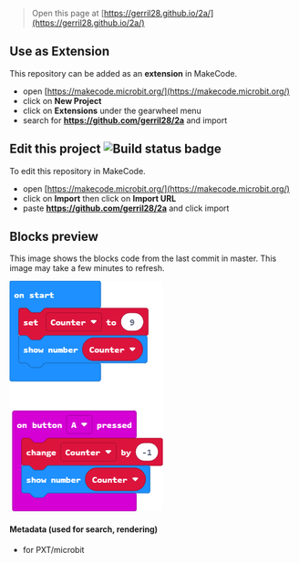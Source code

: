 
> Open this page at [https://gerril28.github.io/2a/](https://gerril28.github.io/2a/)

## Use as Extension

This repository can be added as an **extension** in MakeCode.

* open [https://makecode.microbit.org/](https://makecode.microbit.org/)
* click on **New Project**
* click on **Extensions** under the gearwheel menu
* search for **https://github.com/gerril28/2a** and import

## Edit this project ![Build status badge](https://github.com/gerril28/2a/workflows/MakeCode/badge.svg)

To edit this repository in MakeCode.

* open [https://makecode.microbit.org/](https://makecode.microbit.org/)
* click on **Import** then click on **Import URL**
* paste **https://github.com/gerril28/2a** and click import

## Blocks preview

This image shows the blocks code from the last commit in master.
This image may take a few minutes to refresh.

![A rendered view of the blocks](https://github.com/gerril28/2a/raw/master/.github/makecode/blocks.png)

#### Metadata (used for search, rendering)

* for PXT/microbit
<script src="https://makecode.com/gh-pages-embed.js"></script><script>makeCodeRender("{{ site.makecode.home_url }}", "{{ site.github.owner_name }}/{{ site.github.repository_name }}");</script>
